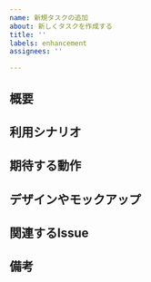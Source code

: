 ```yaml
---
name: 新規タスクの追加
about: 新しくタスクを作成する
title: ''
labels: enhancement
assignees: ''

---
```


## 概要 <!-- ここには追加したい機能の簡単な説明を書いてください -->
<!-- 例: 新しいユーザープロフィールページを追加 -->

## 利用シナリオ <!-- 新しい機能がどのように使われるか具体的な例を書いてください -->
<!-- 例:
1. ユーザーが「プロフィール」ボタンをクリックする
2. プロフィールページが表示される
3. ユーザーが情報を編集し、「保存」ボタンをクリックする
-->

## 期待する動作 <!-- 新しい機能がどう動作するべきかを書いてください -->
<!-- 例: ユーザーがプロフィール情報を編集し、「保存」ボタンをクリックすると、情報が保存される -->

## デザインやモックアップ <!-- 必要に応じてデザインやモックアップを追加してください -->
<!-- 例: プロフィールページのデザイン画像 -->

## 関連するIssue <!-- 関連する他のIssueがあれば書いてください -->
<!-- 例: #123 プロフィール編集APIの実装 -->

## 備考 <!-- 他に伝えたいことがあれば書いてください -->
<!-- 例: 機能追加に必要なAPIのドキュメントや参考リンク -->
